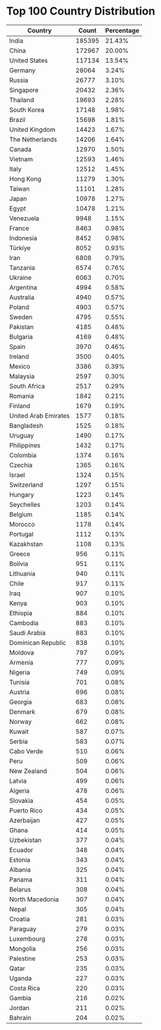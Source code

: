 # Top 100 Country Distribution
| Country | Count | Percentage |
|----|----|----|
| India | 185395 | 21.43% |
| China | 172967 | 20.00% |
| United States | 117134 | 13.54% |
| Germany | 28064 | 3.24% |
| Russia | 26777 | 3.10% |
| Singapore | 20432 | 2.36% |
| Thailand | 19693 | 2.28% |
| South Korea | 17148 | 1.98% |
| Brazil | 15698 | 1.81% |
| United Kingdom | 14423 | 1.67% |
| The Netherlands | 14206 | 1.64% |
| Canada | 12970 | 1.50% |
| Vietnam | 12593 | 1.46% |
| Italy | 12512 | 1.45% |
| Hong Kong | 11279 | 1.30% |
| Taiwan | 11101 | 1.28% |
| Japan | 10978 | 1.27% |
| Egypt | 10478 | 1.21% |
| Venezuela | 9948 | 1.15% |
| France | 8463 | 0.98% |
| Indonesia | 8452 | 0.98% |
| Türkiye | 8052 | 0.93% |
| Iran | 6808 | 0.79% |
| Tanzania | 6574 | 0.76% |
| Ukraine | 6063 | 0.70% |
| Argentina | 4994 | 0.58% |
| Australia | 4940 | 0.57% |
| Poland | 4903 | 0.57% |
| Sweden | 4795 | 0.55% |
| Pakistan | 4185 | 0.48% |
| Bulgaria | 4169 | 0.48% |
| Spain | 3970 | 0.46% |
| Ireland | 3500 | 0.40% |
| Mexico | 3386 | 0.39% |
| Malaysia | 2597 | 0.30% |
| South Africa | 2517 | 0.29% |
| Romania | 1842 | 0.21% |
| Finland | 1679 | 0.19% |
| United Arab Emirates | 1577 | 0.18% |
| Bangladesh | 1525 | 0.18% |
| Uruguay | 1490 | 0.17% |
| Philippines | 1432 | 0.17% |
| Colombia | 1374 | 0.16% |
| Czechia | 1365 | 0.16% |
| Israel | 1324 | 0.15% |
| Switzerland | 1297 | 0.15% |
| Hungary | 1223 | 0.14% |
| Seychelles | 1203 | 0.14% |
| Belgium | 1185 | 0.14% |
| Morocco | 1178 | 0.14% |
| Portugal | 1112 | 0.13% |
| Kazakhstan | 1108 | 0.13% |
| Greece | 956 | 0.11% |
| Bolivia | 951 | 0.11% |
| Lithuania | 940 | 0.11% |
| Chile | 917 | 0.11% |
| Iraq | 907 | 0.10% |
| Kenya | 903 | 0.10% |
| Ethiopia | 884 | 0.10% |
| Cambodia | 883 | 0.10% |
| Saudi Arabia | 883 | 0.10% |
| Dominican Republic | 838 | 0.10% |
| Moldova | 797 | 0.09% |
| Armenia | 777 | 0.09% |
| Nigeria | 749 | 0.09% |
| Tunisia | 701 | 0.08% |
| Austria | 696 | 0.08% |
| Georgia | 683 | 0.08% |
| Denmark | 679 | 0.08% |
| Norway | 662 | 0.08% |
| Kuwait | 587 | 0.07% |
| Serbia | 583 | 0.07% |
| Cabo Verde | 510 | 0.06% |
| Peru | 509 | 0.06% |
| New Zealand | 504 | 0.06% |
| Latvia | 499 | 0.06% |
| Algeria | 478 | 0.06% |
| Slovakia | 454 | 0.05% |
| Puerto Rico | 434 | 0.05% |
| Azerbaijan | 427 | 0.05% |
| Ghana | 414 | 0.05% |
| Uzbekistan | 377 | 0.04% |
| Ecuador | 348 | 0.04% |
| Estonia | 343 | 0.04% |
| Albania | 325 | 0.04% |
| Panama | 311 | 0.04% |
| Belarus | 308 | 0.04% |
| North Macedonia | 307 | 0.04% |
| Nepal | 305 | 0.04% |
| Croatia | 281 | 0.03% |
| Paraguay | 279 | 0.03% |
| Luxembourg | 278 | 0.03% |
| Mongolia | 256 | 0.03% |
| Palestine | 253 | 0.03% |
| Qatar | 235 | 0.03% |
| Uganda | 227 | 0.03% |
| Costa Rica | 220 | 0.03% |
| Gambia | 216 | 0.02% |
| Jordan | 211 | 0.02% |
| Bahrain | 204 | 0.02% |
